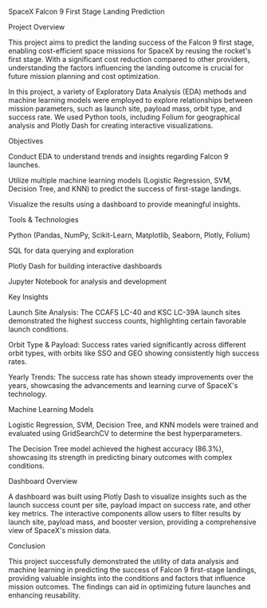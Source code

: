 SpaceX Falcon 9 First Stage Landing Prediction

Project Overview

This project aims to predict the landing success of the Falcon 9 first stage, enabling cost-efficient space missions for SpaceX by reusing the rocket's first stage. With a significant cost reduction compared to other providers, understanding the factors influencing the landing outcome is crucial for future mission planning and cost optimization.

In this project, a variety of Exploratory Data Analysis (EDA) methods and machine learning models were employed to explore relationships between mission parameters, such as launch site, payload mass, orbit type, and success rate. We used Python tools, including Folium for geographical analysis and Plotly Dash for creating interactive visualizations.

Objectives

Conduct EDA to understand trends and insights regarding Falcon 9 launches.

Utilize multiple machine learning models (Logistic Regression, SVM, Decision Tree, and KNN) to predict the success of first-stage landings.

Visualize the results using a dashboard to provide meaningful insights.

Tools & Technologies

Python (Pandas, NumPy, Scikit-Learn, Matplotlib, Seaborn, Plotly, Folium)

SQL for data querying and exploration

Plotly Dash for building interactive dashboards

Jupyter Notebook for analysis and development

Key Insights

Launch Site Analysis: The CCAFS LC-40 and KSC LC-39A launch sites demonstrated the highest success counts, highlighting certain favorable launch conditions.

Orbit Type & Payload: Success rates varied significantly across different orbit types, with orbits like SSO and GEO showing consistently high success rates.

Yearly Trends: The success rate has shown steady improvements over the years, showcasing the advancements and learning curve of SpaceX's technology.

Machine Learning Models

Logistic Regression, SVM, Decision Tree, and KNN models were trained and evaluated using GridSearchCV to determine the best hyperparameters.

The Decision Tree model achieved the highest accuracy (86.3%), showcasing its strength in predicting binary outcomes with complex conditions.

Dashboard Overview

A dashboard was built using Plotly Dash to visualize insights such as the launch success count per site, payload impact on success rate, and other key metrics. The interactive components allow users to filter results by launch site, payload mass, and booster version, providing a comprehensive view of SpaceX's mission data.

Conclusion

This project successfully demonstrated the utility of data analysis and machine learning in predicting the success of Falcon 9 first-stage landings, providing valuable insights into the conditions and factors that influence mission outcomes. The findings can aid in optimizing future launches and enhancing reusability.
